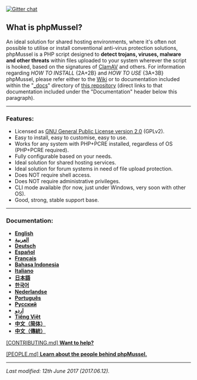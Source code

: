 [![Gitter chat](https://badges.gitter.im/phpMussel2.png)](https://gitter.im/phpMussel2/Lobby)

## **What is phpMussel?**

An ideal solution for shared hosting environments, where it's often not possible to utilise or install conventional anti-virus protection solutions, phpMussel is a PHP script designed to **detect trojans, viruses, malware and other threats** within files uploaded to your system wherever the script is hooked, based on the signatures of [ClamAV](https://www.clamav.net/) and others. For information regarding *HOW TO INSTALL* {2A+2B} and *HOW TO USE* {3A+3B} phpMussel, please refer either to the [Wiki](https://github.com/phpMussel/phpMussel/wiki) or to documentation included within the "[_docs](https://github.com/phpMussel/phpMussel/tree/master/_docs)" directory of [this repository](https://github.com/phpMussel/phpMussel) (direct links to that documentation included under the "Documentation" header below this paragraph).

---

### Features:
- Licensed as [GNU General Public License version 2.0](https://github.com/phpMussel/phpMussel/blob/master/LICENSE.txt) (GPLv2).
- Easy to install, easy to customise, easy to use.
- Works for any system with PHP+PCRE installed, regardless of OS (PHP+PCRE required).
- Fully configurable based on your needs.
- Ideal solution for shared hosting services.
- Ideal solution for forum systems in need of file upload protection.
- Does NOT require shell access.
- Does NOT require administrative privileges.
- CLI mode available (for now, just under Windows, very soon with other OS).
- Good, strong, stable support base.

---

### Documentation:
- **[English](https://github.com/phpMussel/phpMussel/blob/master/_docs/readme.en.md)**
- **[العربية](https://github.com/phpMussel/phpMussel/blob/master/_docs/readme.ar.md)**
- **[Deutsch](https://github.com/phpMussel/phpMussel/blob/master/_docs/readme.de.md)**
- **[Español](https://github.com/phpMussel/phpMussel/blob/master/_docs/readme.es.md)**
- **[Français](https://github.com/phpMussel/phpMussel/blob/master/_docs/readme.fr.md)**
- **[Bahasa Indonesia](https://github.com/phpMussel/phpMussel/blob/master/_docs/readme.id.md)**
- **[Italiano](https://github.com/phpMussel/phpMussel/blob/master/_docs/readme.it.md)**
- **[日本語](https://github.com/phpMussel/phpMussel/blob/master/_docs/readme.ja.md)**
- **[한국어](https://github.com/phpMussel/phpMussel/blob/master/_docs/readme.ko.md)**
- **[Nederlandse](https://github.com/phpMussel/phpMussel/blob/master/_docs/readme.nl.md)**
- **[Português](https://github.com/phpMussel/phpMussel/blob/master/_docs/readme.pt.md)**
- **[Русский](https://github.com/phpMussel/phpMussel/blob/master/_docs/readme.ru.md)**
- **[اردو](https://github.com/phpMussel/phpMussel/blob/master/_docs/readme.ur.md)**
- **[Tiếng Việt](https://github.com/phpMussel/phpMussel/blob/master/_docs/readme.vi.md)**
- **[中文（简体）](https://github.com/phpMussel/phpMussel/blob/master/_docs/readme.zh.md)**
- **[中文（傳統）](https://github.com/phpMussel/phpMussel/blob/master/_docs/readme.zh-TW.md)**

[\[CONTRIBUTING.md\] **Want to help?**](https://github.com/phpMussel/phpMussel/blob/master/CONTRIBUTING.md)

[\[PEOPLE.md\] **Learn about the people behind phpMussel.**](https://github.com/phpMussel/phpMussel/blob/master/PEOPLE.md)

---

*Last modified: 12th June 2017 (2017.06.12).*
